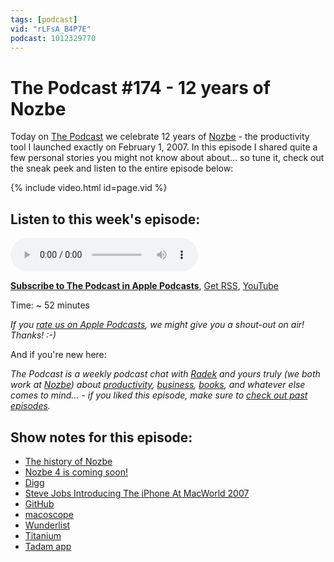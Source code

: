 ```yaml
---
tags: [podcast]
vid: "rLFsA_B4P7E"
podcast: 1012329770
---
```


# The Podcast #174 - 12 years of Nozbe

Today on [The Podcast][p] we celebrate 12 years of [Nozbe][n] - the productivity tool I launched exactly on February 1, 2007. In this episode I shared quite a few personal stories you might not know about about... so tune it, check out the sneak peek and listen to the entire episode below:

{% include video.html id=page.vid %}

<!--More-->

## Listen to this week's episode:

<audio controls>
<source src="https://files.nozbe.com/podcast/174.mp3" type="audio/mpeg">
</audio>

**[Subscribe to The Podcast in Apple Podcasts][i]**, [Get RSS][rss], [YouTube][y]

Time: ~ 52 minutes

*If you [rate us on Apple Podcasts][i], we might give you a shout-out on air! Thanks! :-)*

And if you're new here:

*The Podcast is a weekly podcast chat with [Radek][r] and yours truly (we both work at [Nozbe][n]) about [productivity](/productivity), [business](/business), [books](/books), and whatever else comes to mind… - if you liked this episode, make sure to [check out past episodes](/podcast).*

## Show notes for this episode:

  * [The history of Nozbe](https://nozbe.com/blog/10-years/)
  * [Nozbe 4 is coming soon!](https://nozbe4.com/)
  * [Digg](http://digg.com/)
  * [Steve Jobs Introducing The iPhone At MacWorld 2007](https://www.youtube.com/watch?v=x7qPAY9JqE4)
  * [GitHub](https://github.com/)
  * [macoscope](http://macoscope.com/)
  * [Wunderlist](https://www.wunderlist.com/)
  * [Titanium](http://titanium.cs.berkeley.edu/)
  * [Tadam app](https://tadamapp.com/)

[y]: https://michael.gratis/thepodcastyt
[rss]: https://thepodcast.fm/episodes?format=RSS
[e]: /podcast-174

[p]: /podcast
[n]: https://michael.gratis/nozbe
[r]: https://michael.gratis/radex
[i]: https://michael.gratis/thepodcast
[o]: https://michael.gratis/ipadonly

